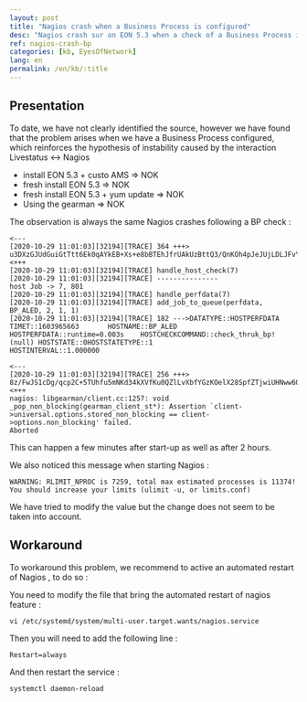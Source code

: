 ```yaml
---
layout: post
title: "Nagios crash when a Business Process is configured"
desc: "Nagios crash sur on EON 5.3 when a check of a Business Process is done"
ref: nagios-crash-bp
categories: [kb, EyesOfNetwork]
lang: en
permalink: /en/kb/:title
---
```


## Presentation

To date, we have not clearly identified the source, however we have found that the problem arises when we have a Business Process configured, which reinforces the hypothesis of instability caused by the interaction Livestatus <-> Nagios

- install EON 5.3 + custo AMS => NOK
- fresh install EON 5.3 => NOK
- fresh install EON 5.3 + yum update => NOK
- Using the gearman => NOK

The observation is always the same Nagios crashes following a BP check :
```
<---
[2020-10-29 11:01:03][32194][TRACE] 364 +++>
u3DXzGJUdGuiGtTtt6Ek0qAYkEB+Xs+e8bBTEhJfrUAkUzBttQ3/QnKOh4pJeJUjLDLJFvYfH+kUsUis4iq3BHsOopGgSetIN0A6H68CRpELugF/gabgxZTjtIJr+tnQCUHdG02wgR/eS3OI8WaavJCmbO1/jMNUiygWxk1PhKgoq1VVIV9NDebqgFqDrFmGJNl/Bizc5yTCMFYAgj8d2LP19drWZ8XEpWOIXR6+kxb2fNY/jVcq1fcG2/IqBSPIAN/yKBWtrUy5fr+YWBXs2RYMeZJh6Lpy8LIvnIYmOUhUfEIUkvDAlDZlq3dU9DFHouf3TsrQmW/6ZscoGczHYO2Rf+v8R0O0g8KjT661+20=
<+++
[2020-10-29 11:01:03][32194][TRACE] handle_host_check(7)
[2020-10-29 11:01:03][32194][TRACE] ---------------
host Job -> 7, 801
[2020-10-29 11:01:03][32194][TRACE] handle_perfdata(7)
[2020-10-29 11:01:03][32194][TRACE] add_job_to_queue(perfdata, BP_ALED, 2, 1, 1)
[2020-10-29 11:01:03][32194][TRACE] 182 --->DATATYPE::HOSTPERFDATA      TIMET::1603965663       HOSTNAME::BP_ALED       HOSTPERFDATA::runtime=0.003s    HOSTCHECKCOMMAND::check_thruk_bp!(null) HOSTSTATE::0HOSTSTATETYPE::1
HOSTINTERVAL::1.000000

<---
[2020-10-29 11:01:03][32194][TRACE] 256 +++>
8z/FwJS1cDg/qcp2C+5TUhfu5mNKd34kXVfKu0QZlLvXbfYGzKOelX28SpfZTjwiUHNww6QKvia0vf0ji8ClLLKSS3vdX1Gtp4r6wats5Nl7iyo3mL1FiFEjxWV0Mh4H6MZsCMgKPRu8qTDnoo3I9FY6U39UW7fw02sWA7lMGHsBkHMzZZYoyPF/13O5M7ICjj2wVRTYPv310mg6V/hfXGLf3j+NqftWTBRCTCcm1Rd9PoNUGF4UnIlXeLhwJmYG
<+++
nagios: libgearman/client.cc:1257: void _pop_non_blocking(gearman_client_st*): Assertion `client->universal.options.stored_non_blocking == client->options.non_blocking' failed.
Aborted
```
This can happen a few minutes after start-up as well as after 2 hours.

We also noticed this message when starting Nagios :
```
WARNING: RLIMIT_NPROC is 7259, total max estimated processes is 11374! You should increase your limits (ulimit -u, or limits.conf)
```
We have tried to modify the value but the change does not seem to be taken into account.


## Workaround

To workaround this problem, we recommend to active an automated restart of Nagios , to do so :

You need to modify the file that bring the automated restart of nagios feature :
```
vi /etc/systemd/system/multi-user.target.wants/nagios.service
```

Then you will need to add the following line :
```
Restart=always
```

And then restart the service :
```
systemctl daemon-reload
```
